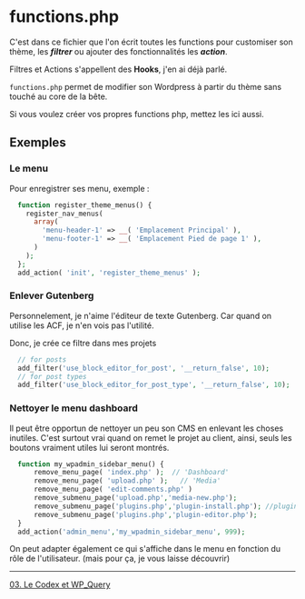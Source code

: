 # functions.php

C'est dans ce fichier que l'on écrit toutes les functions pour customiser son thème, les ***filtrer*** ou ajouter des fonctionnalités les ***action***. 

Filtres et Actions s'appellent des **Hooks**, j'en ai déjà parlé. 

`functions.php` permet de modifier son Wordpress à partir du thème sans touché au core de la bête. 

Si vous voulez créer vos propres functions php, mettez les ici aussi. 

## Exemples

### Le menu

Pour enregistrer ses menu, exemple :

```PHP
  function register_theme_menus() {
    register_nav_menus( 
      array(
        'menu-header-1' => __( 'Emplacement Principal' ),
        'menu-footer-1' => __( 'Emplacement Pied de page 1' ),
      )
    );
  };
  add_action( 'init', 'register_theme_menus' );
```

### Enlever Gutenberg

Personnelement, je n'aime l'éditeur de texte Gutenberg. Car quand on utilise les ACF, je n'en vois pas l'utilité.

Donc, je crée ce filtre dans mes projets 

```php
  // for posts
  add_filter('use_block_editor_for_post', '__return_false', 10);
  // for post types
  add_filter('use_block_editor_for_post_type', '__return_false', 10);
```


### Nettoyer le menu dashboard

Il peut être opportun de nettoyer un peu son CMS en enlevant les choses inutiles.
C'est surtout vrai quand on remet le projet au client, ainsi, seuls les boutons vraiment utiles lui seront montrés.

```php
  function my_wpadmin_sidebar_menu() {
      remove_menu_page( 'index.php' );  // 'Dashboard'
      remove_menu_page( 'upload.php' );   // 'Media'
      remove_menu_page( 'edit-comments.php' )
      remove_submenu_page('upload.php','media-new.php'); 
      remove_submenu_page('plugins.php','plugin-install.php'); //plugins
      remove_submenu_page('plugins.php','plugin-editor.php');
  }
  add_action('admin_menu','my_wpadmin_sidebar_menu', 999);
```

On peut adapter également ce qui s'affiche dans le menu en fonction du rôle de l'utilisateur. (mais pour ça, je vous laisse découvrir)



---

[03. Le Codex et WP_Query](03.codex.md)

